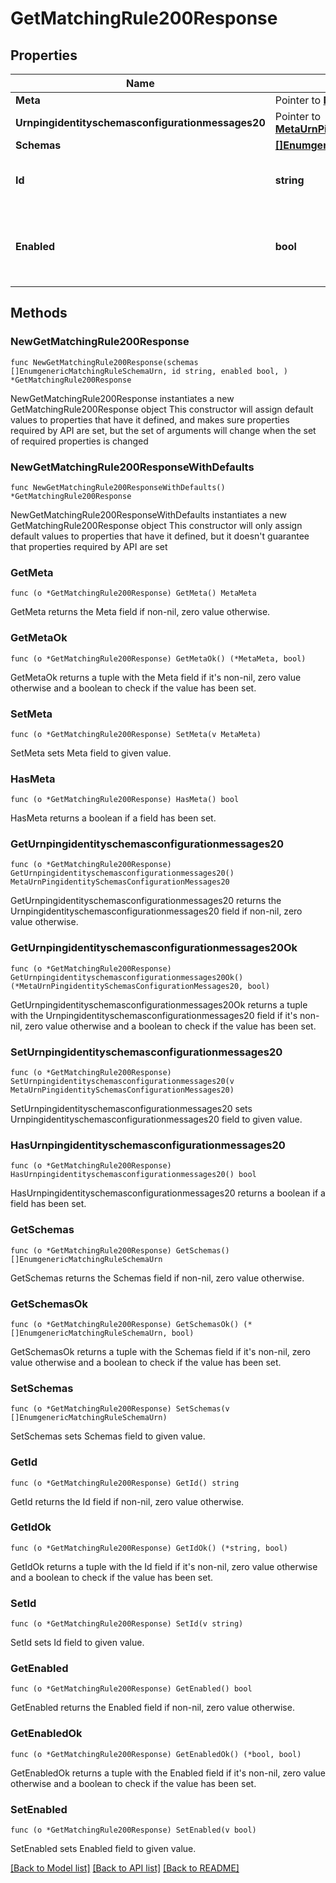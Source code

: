 # GetMatchingRule200Response

## Properties

Name | Type | Description | Notes
------------ | ------------- | ------------- | -------------
**Meta** | Pointer to [**MetaMeta**](MetaMeta.md) |  | [optional] 
**Urnpingidentityschemasconfigurationmessages20** | Pointer to [**MetaUrnPingidentitySchemasConfigurationMessages20**](MetaUrnPingidentitySchemasConfigurationMessages20.md) |  | [optional] 
**Schemas** | [**[]EnumgenericMatchingRuleSchemaUrn**](EnumgenericMatchingRuleSchemaUrn.md) |  | 
**Id** | **string** | Name of the Matching Rule | 
**Enabled** | **bool** | Indicates whether the Matching Rule is enabled for use. | 

## Methods

### NewGetMatchingRule200Response

`func NewGetMatchingRule200Response(schemas []EnumgenericMatchingRuleSchemaUrn, id string, enabled bool, ) *GetMatchingRule200Response`

NewGetMatchingRule200Response instantiates a new GetMatchingRule200Response object
This constructor will assign default values to properties that have it defined,
and makes sure properties required by API are set, but the set of arguments
will change when the set of required properties is changed

### NewGetMatchingRule200ResponseWithDefaults

`func NewGetMatchingRule200ResponseWithDefaults() *GetMatchingRule200Response`

NewGetMatchingRule200ResponseWithDefaults instantiates a new GetMatchingRule200Response object
This constructor will only assign default values to properties that have it defined,
but it doesn't guarantee that properties required by API are set

### GetMeta

`func (o *GetMatchingRule200Response) GetMeta() MetaMeta`

GetMeta returns the Meta field if non-nil, zero value otherwise.

### GetMetaOk

`func (o *GetMatchingRule200Response) GetMetaOk() (*MetaMeta, bool)`

GetMetaOk returns a tuple with the Meta field if it's non-nil, zero value otherwise
and a boolean to check if the value has been set.

### SetMeta

`func (o *GetMatchingRule200Response) SetMeta(v MetaMeta)`

SetMeta sets Meta field to given value.

### HasMeta

`func (o *GetMatchingRule200Response) HasMeta() bool`

HasMeta returns a boolean if a field has been set.

### GetUrnpingidentityschemasconfigurationmessages20

`func (o *GetMatchingRule200Response) GetUrnpingidentityschemasconfigurationmessages20() MetaUrnPingidentitySchemasConfigurationMessages20`

GetUrnpingidentityschemasconfigurationmessages20 returns the Urnpingidentityschemasconfigurationmessages20 field if non-nil, zero value otherwise.

### GetUrnpingidentityschemasconfigurationmessages20Ok

`func (o *GetMatchingRule200Response) GetUrnpingidentityschemasconfigurationmessages20Ok() (*MetaUrnPingidentitySchemasConfigurationMessages20, bool)`

GetUrnpingidentityschemasconfigurationmessages20Ok returns a tuple with the Urnpingidentityschemasconfigurationmessages20 field if it's non-nil, zero value otherwise
and a boolean to check if the value has been set.

### SetUrnpingidentityschemasconfigurationmessages20

`func (o *GetMatchingRule200Response) SetUrnpingidentityschemasconfigurationmessages20(v MetaUrnPingidentitySchemasConfigurationMessages20)`

SetUrnpingidentityschemasconfigurationmessages20 sets Urnpingidentityschemasconfigurationmessages20 field to given value.

### HasUrnpingidentityschemasconfigurationmessages20

`func (o *GetMatchingRule200Response) HasUrnpingidentityschemasconfigurationmessages20() bool`

HasUrnpingidentityschemasconfigurationmessages20 returns a boolean if a field has been set.

### GetSchemas

`func (o *GetMatchingRule200Response) GetSchemas() []EnumgenericMatchingRuleSchemaUrn`

GetSchemas returns the Schemas field if non-nil, zero value otherwise.

### GetSchemasOk

`func (o *GetMatchingRule200Response) GetSchemasOk() (*[]EnumgenericMatchingRuleSchemaUrn, bool)`

GetSchemasOk returns a tuple with the Schemas field if it's non-nil, zero value otherwise
and a boolean to check if the value has been set.

### SetSchemas

`func (o *GetMatchingRule200Response) SetSchemas(v []EnumgenericMatchingRuleSchemaUrn)`

SetSchemas sets Schemas field to given value.


### GetId

`func (o *GetMatchingRule200Response) GetId() string`

GetId returns the Id field if non-nil, zero value otherwise.

### GetIdOk

`func (o *GetMatchingRule200Response) GetIdOk() (*string, bool)`

GetIdOk returns a tuple with the Id field if it's non-nil, zero value otherwise
and a boolean to check if the value has been set.

### SetId

`func (o *GetMatchingRule200Response) SetId(v string)`

SetId sets Id field to given value.


### GetEnabled

`func (o *GetMatchingRule200Response) GetEnabled() bool`

GetEnabled returns the Enabled field if non-nil, zero value otherwise.

### GetEnabledOk

`func (o *GetMatchingRule200Response) GetEnabledOk() (*bool, bool)`

GetEnabledOk returns a tuple with the Enabled field if it's non-nil, zero value otherwise
and a boolean to check if the value has been set.

### SetEnabled

`func (o *GetMatchingRule200Response) SetEnabled(v bool)`

SetEnabled sets Enabled field to given value.



[[Back to Model list]](../README.md#documentation-for-models) [[Back to API list]](../README.md#documentation-for-api-endpoints) [[Back to README]](../README.md)


